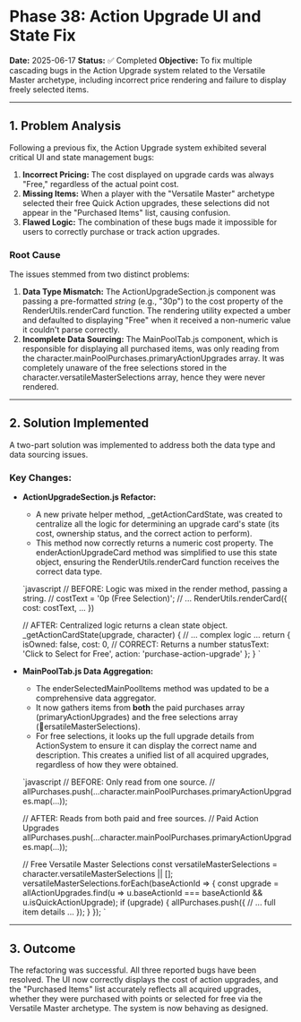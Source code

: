 # Phase 38: Action Upgrade UI and State Fix

**Date:** 2025-06-17
**Status:** ✅ Completed
**Objective:** To fix multiple cascading bugs in the Action Upgrade system related to the Versatile Master archetype, including incorrect price rendering and failure to display freely selected items.

---

## 1. Problem Analysis

Following a previous fix, the Action Upgrade system exhibited several critical UI and state management bugs:
1.  **Incorrect Pricing:** The cost displayed on upgrade cards was always "Free," regardless of the actual point cost.
2.  **Missing Items:** When a player with the "Versatile Master" archetype selected their free Quick Action upgrades, these selections did not appear in the "Purchased Items" list, causing confusion.
3.  **Flawed Logic:** The combination of these bugs made it impossible for users to correctly purchase or track action upgrades.

### Root Cause

The issues stemmed from two distinct problems:
1.  **Data Type Mismatch:** The ActionUpgradeSection.js component was passing a pre-formatted *string* (e.g., "30p") to the cost property of the RenderUtils.renderCard function. The rendering utility expected a 
umber and defaulted to displaying "Free" when it received a non-numeric value it couldn't parse correctly.
2.  **Incomplete Data Sourcing:** The MainPoolTab.js component, which is responsible for displaying all purchased items, was only reading from the character.mainPoolPurchases.primaryActionUpgrades array. It was completely unaware of the free selections stored in the character.versatileMasterSelections array, hence they were never rendered.

---

## 2. Solution Implemented

A two-part solution was implemented to address both the data type and data sourcing issues.

### Key Changes:

*   **ActionUpgradeSection.js Refactor:**
    *   A new private helper method, _getActionCardState, was created to centralize all the logic for determining an upgrade card's state (its cost, ownership status, and the correct action to perform).
    *   This method now correctly returns a numeric cost property. The enderActionUpgradeCard method was simplified to use this state object, ensuring the RenderUtils.renderCard function receives the correct data type.

    `javascript
    // BEFORE: Logic was mixed in the render method, passing a string.
    // costText = '0p (Free Selection)';
    // ... RenderUtils.renderCard({ cost: costText, ... })

    // AFTER: Centralized logic returns a clean state object.
    _getActionCardState(upgrade, character) {
        // ... complex logic ...
        return {
            isOwned: false,
            cost: 0, // CORRECT: Returns a number
            statusText: 'Click to Select for Free',
            action: 'purchase-action-upgrade'
        };
    }
    `

*   **MainPoolTab.js Data Aggregation:**
    *   The enderSelectedMainPoolItems method was updated to be a comprehensive data aggregator.
    *   It now gathers items from **both** the paid purchases array (primaryActionUpgrades) and the free selections array (ersatileMasterSelections).
    *   For free selections, it looks up the full upgrade details from ActionSystem to ensure it can display the correct name and description. This creates a unified list of all acquired upgrades, regardless of how they were obtained.

    `javascript
    // BEFORE: Only read from one source.
    // allPurchases.push(...character.mainPoolPurchases.primaryActionUpgrades.map(...));

    // AFTER: Reads from both paid and free sources.
    // Paid Action Upgrades
    allPurchases.push(...character.mainPoolPurchases.primaryActionUpgrades.map(...));
    
    // Free Versatile Master Selections
    const versatileMasterSelections = character.versatileMasterSelections || [];
    versatileMasterSelections.forEach(baseActionId => {
        const upgrade = allActionUpgrades.find(u => u.baseActionId === baseActionId && u.isQuickActionUpgrade);
        if (upgrade) {
            allPurchases.push({
                // ... full item details ...
            });
        }
    });
    `
---

## 3. Outcome

The refactoring was successful. All three reported bugs have been resolved. The UI now correctly displays the cost of action upgrades, and the "Purchased Items" list accurately reflects all acquired upgrades, whether they were purchased with points or selected for free via the Versatile Master archetype. The system is now behaving as designed.